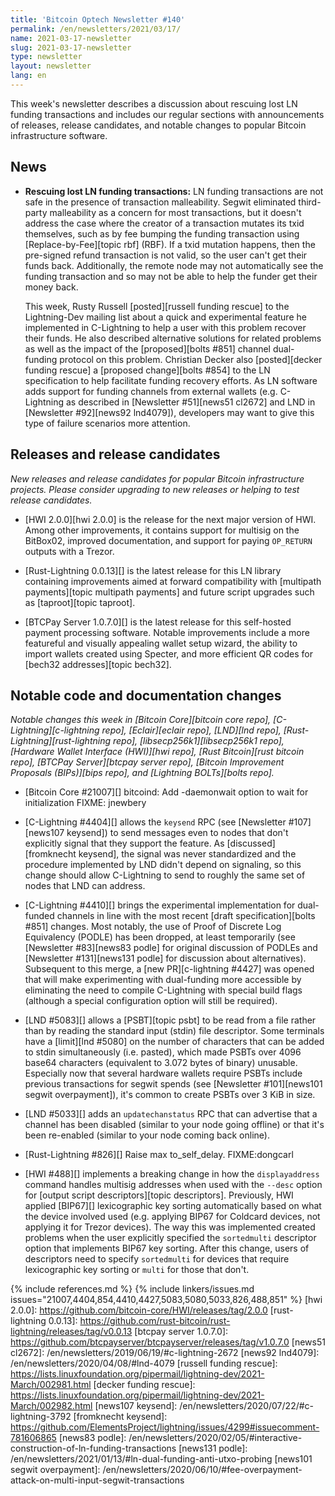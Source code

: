 ```yaml
---
title: 'Bitcoin Optech Newsletter #140'
permalink: /en/newsletters/2021/03/17/
name: 2021-03-17-newsletter
slug: 2021-03-17-newsletter
type: newsletter
layout: newsletter
lang: en
---
```

This week's newsletter describes a discussion about rescuing lost LN
funding transactions and includes our regular sections with
announcements of releases, release candidates, and notable changes to
popular Bitcoin infrastructure software.

## News

- **Rescuing lost LN funding transactions:** LN funding transactions are
  not safe in the presence of transaction malleability.  Segwit
  eliminated third-party malleability as a concern for most
  transactions, <!-- by "most", I mean everything signed SIGHASH_ALL -->
  but it doesn't address the case where the creator of a transaction
  mutates its txid themselves, such as by fee bumping the funding
  transaction using [Replace-by-Fee][topic rbf] (RBF).  If a txid
  mutation happens, then the pre-signed refund transaction is not valid,
  so the user can't get their funds back.  Additionally, the remote node
  may not automatically see the funding transaction and so may not be
  able to help the funder get their money back.

    This week, Rusty Russell [posted][russell funding rescue] to the
    Lightning-Dev mailing list about a quick and experimental feature he
    implemented in C-Lightning to help a user with this problem recover
    their funds.  He also described alternative solutions for related
    problems as well as the impact of the [proposed][bolts #851] channel
    dual-funding protocol on this problem.  Christian Decker also
    [posted][decker funding rescue] a [proposed change][bolts #854] to
    the LN specification to help facilitate funding recovery efforts.
    As LN software adds support for funding channels from external
    wallets (e.g. C-Lightning as described in [Newsletter #51][news51
    cl2672] and LND in [Newsletter #92][news92 lnd4079]), developers may
    want to give this type of failure scenarios more attention.

## Releases and release candidates

*New releases and release candidates for popular Bitcoin infrastructure
projects.  Please consider upgrading to new releases or helping to test
release candidates.*

- [HWI 2.0.0][hwi 2.0.0] is the release for the next major
  version of HWI.  Among other improvements, it contains support for
  multisig on the BitBox02, improved documentation, and support for
  paying `OP_RETURN` outputs with a Trezor.

- [Rust-Lightning 0.0.13][] is the latest release for this LN library
  containing improvements aimed at forward compatibility with [multipath
  payments][topic multipath payments] and future script upgrades such as
  [taproot][topic taproot].

- [BTCPay Server 1.0.7.0][] is the latest release for this self-hosted
  payment processing software.  Notable improvements include a more
  featureful and visually appealing wallet setup wizard, the ability to
  import wallets created using Specter, and more efficient QR codes for [bech32
  addresses][topic bech32].

## Notable code and documentation changes

*Notable changes this week in [Bitcoin Core][bitcoin core repo],
[C-Lightning][c-lightning repo], [Eclair][eclair repo], [LND][lnd repo],
[Rust-Lightning][rust-lightning repo], [libsecp256k1][libsecp256k1
repo], [Hardware Wallet Interface (HWI)][hwi repo],
[Rust Bitcoin][rust bitcoin repo], [BTCPay Server][btcpay server repo],
[Bitcoin Improvement Proposals (BIPs)][bips repo], and [Lightning
BOLTs][bolts repo].*

- [Bitcoin Core #21007][] bitcoind: Add -daemonwait option to wait for initialization FIXME: jnewbery

- [C-Lightning #4404][] allows the `keysend` RPC (see [Newsletter
  #107][news107 keysend]) to send messages even to nodes that don't
  explicitly signal that they support the feature.  As
  [discussed][fromknecht keysend], the signal was never standardized and
  the procedure implemented by LND didn't depend on signaling, so this
  change should allow C-Lightning to send to roughly the same set of
  nodes that LND can address.

- [C-Lightning #4410][] brings the experimental implementation for
  dual-funded channels in line with the most recent [draft
  specification][bolts #851] changes.  Most notably, the use of Proof of
  Discrete Log Equivalency (PODLE) has been dropped, at least
  temporarily (see [Newsletter #83][news83 podle] for original
  discussion of PODLEs and [Newsletter #131][news131 podle] for
  discussion about alternatives).  Subsequent to this merge, a [new
  PR][c-lightning #4427] was opened that will make experimenting with
  dual-funding more accessible by eliminating the need to compile
  C-Lightning with special build flags (although a special configuration
  option will still be required).

- [LND #5083][] allows a [PSBT][topic psbt] to be read from a file
  rather than by reading the standard input (stdin) file descriptor.
  Some terminals have a [limit][lnd #5080] on the number of characters
  that can be added to stdin simultaneously (i.e. pasted), which made
  PSBTs over 4096 base64 characters (equivalent to 3.072 bytes of binary) <!-- PSBTs are base64 encoded,
  base64 provides 6 bits per character, so 4096 * 6 / 8 = 3072 = 3 KiB
  --> unusable.  Especially now that several hardware wallets require
  PSBTs include previous transactions for segwit spends (see [Newsletter
  #101][news101 segwit overpayment]), it's common to create PSBTs over 3
  KiB in size.

- [LND #5033][] adds an `updatechanstatus` RPC that can advertise that a
  channel has been disabled (similar to your node going offline) or that
  it's been re-enabled (similar to your node coming back online).

- [Rust-Lightning #826][] Raise max to_self_delay.  FIXME:dongcarl

- [HWI #488][] implements a breaking change in how the
  `displayaddress` command handles multisig addresses when used with the
  `--desc` option for [output script descriptors][topic descriptors].
  Previously, HWI applied [BIP67][] lexicographic key sorting
  automatically based on what the device involved used (e.g. applying
  BIP67 for Coldcard devices, not applying it for Trezor devices).  The
  way this was implemented created problems when the user explicitly
  specified the `sortedmulti` descriptor option that implements BIP67
  key sorting.  After this change, users of descriptors need to specify
  `sortedmulti` for devices that require lexicographic key sorting or
  `multi` for those that don't.

{% include references.md %}
{% include linkers/issues.md issues="21007,4404,854,4410,4427,5083,5080,5033,826,488,851" %}
[hwi 2.0.0]: https://github.com/bitcoin-core/HWI/releases/tag/2.0.0
[rust-lightning 0.0.13]: https://github.com/rust-bitcoin/rust-lightning/releases/tag/v0.0.13
[btcpay server 1.0.7.0]: https://github.com/btcpayserver/btcpayserver/releases/tag/v1.0.7.0
[news51 cl2672]: /en/newsletters/2019/06/19/#c-lightning-2672
[news92 lnd4079]: /en/newsletters/2020/04/08/#lnd-4079
[russell funding rescue]: https://lists.linuxfoundation.org/pipermail/lightning-dev/2021-March/002981.html
[decker funding rescue]: https://lists.linuxfoundation.org/pipermail/lightning-dev/2021-March/002982.html
[news107 keysend]: /en/newsletters/2020/07/22/#c-lightning-3792
[fromknecht keysend]: https://github.com/ElementsProject/lightning/issues/4299#issuecomment-781606865
[news83 podle]: /en/newsletters/2020/02/05/#interactive-construction-of-ln-funding-transactions
[news131 podle]: /en/newsletters/2021/01/13/#ln-dual-funding-anti-utxo-probing
[news101 segwit overpayment]: /en/newsletters/2020/06/10/#fee-overpayment-attack-on-multi-input-segwit-transactions
